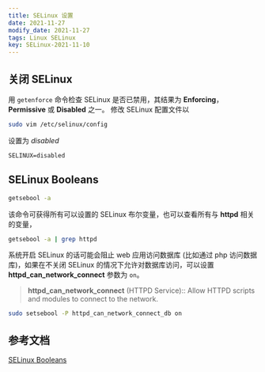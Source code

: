 ```yaml
---
title: SELinux 设置
date: 2021-11-27
modify_date: 2021-11-27
tags: Linux SELinux
key: SELinux-2021-11-10
---
```


## 关闭 SELinux

用 `getenforce` 命令检查 SELinux 是否已禁用，其结果为 **Enforcing**，**Permissive** 或 **Disabled** 之一。 修改 SELinux 配置文件以

```bash
sudo vim /etc/selinux/config
```

设置为 *disabled*

``` text
SELINUX=disabled
```

## SELinux Booleans

```bash
getsebool -a
```

该命令可获得所有可以设置的 SELinux 布尔变量，也可以查看所有与 **httpd** 相关的变量，

```bash
getsebool -a | grep httpd
```

系统开启 SELinux 的话可能会阻止 web 应用访问数据库 (比如通过 php 访问数据库)，如果在不关闭 SELinux 的情况下允许对数据库访问，可以设置 **httpd_can_network_connect** 参数为 `on`。

> **httpd_can_network_connect** (HTTPD Service):: Allow HTTPD scripts and modules to connect to the network.

```bash
sudo setsebool -P httpd_can_network_connect_db on
```

## 参考文档

[SELinux Booleans](https://wiki.centos.org/TipsAndTricks/SelinuxBooleans#line-44)